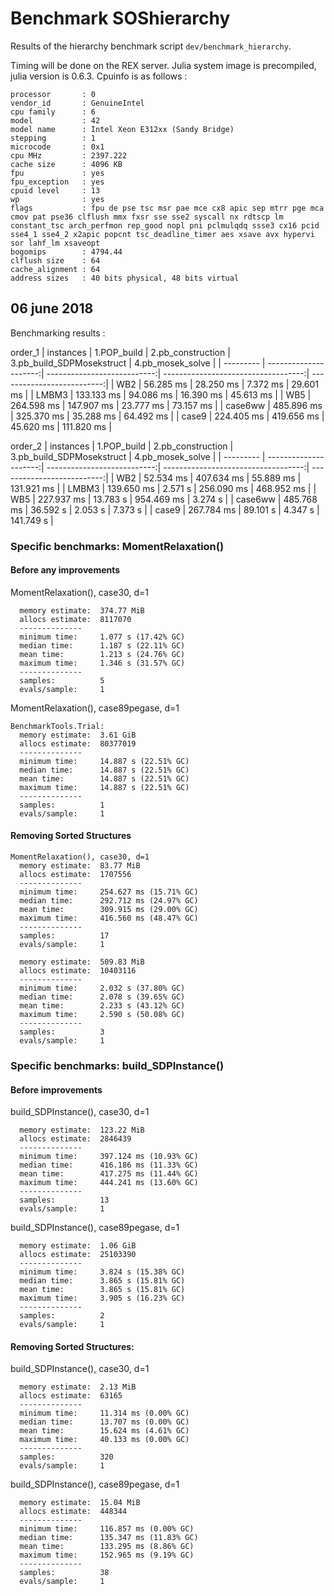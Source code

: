 # Benchmark SOShierarchy

Results of the hierarchy benchmark script `dev/benchmark_hierarchy`.

Timing will be done on the REX server. Julia system image is precompiled, julia version is 0.6.3.
Cpuinfo is as follows :

```
processor       : 0
vendor_id       : GenuineIntel
cpu family      : 6
model           : 42
model name      : Intel Xeon E312xx (Sandy Bridge)
stepping        : 1
microcode       : 0x1
cpu MHz         : 2397.222
cache size      : 4096 KB
fpu             : yes
fpu_exception   : yes
cpuid level     : 13
wp              : yes
flags           : fpu de pse tsc msr pae mce cx8 apic sep mtrr pge mca cmov pat pse36 clflush mmx fxsr sse sse2 syscall nx rdtscp lm constant_tsc arch_perfmon rep_good nopl pni pclmulqdq ssse3 cx16 pcid sse4_1 sse4_2 x2apic popcnt tsc_deadline_timer aes xsave avx hypervi
sor lahf_lm xsaveopt
bogomips        : 4794.44
clflush size    : 64
cache_alignment : 64
address sizes   : 40 bits physical, 48 bits virtual
```

## 06 june 2018
Benchmarking results :

order_1
| instances |           1.POP_build |           2.pb_construction |           3.pb_build_SDPMosekstruct |           4.pb_mosek_solve |
| --------- | ---------------------:| ---------------------------:| -----------------------------------:| --------------------------:|
|       WB2 |             56.285 ms |                   28.250 ms |                            7.372 ms |                  29.601 ms |
|     LMBM3 |            133.133 ms |                   94.086 ms |                           16.390 ms |                  45.613 ms |
|       WB5 |            264.598 ms |                  147.907 ms |                           23.777 ms |                  73.157 ms |
|   case6ww |            485.896 ms |                  325.370 ms |                           35.288 ms |                  64.492 ms |
|     case9 |            224.405 ms |                  419.656 ms |                           45.620 ms |                 111.820 ms |

order_2
| instances |           1.POP_build |           2.pb_construction |           3.pb_build_SDPMosekstruct |           4.pb_mosek_solve |
| --------- | ---------------------:| ---------------------------:| -----------------------------------:| --------------------------:|
|       WB2 |             52.534 ms |                  407.634 ms |                           55.889 ms |                 131.921 ms |
|     LMBM3 |            139.650 ms |                     2.571 s |                          256.090 ms |                 468.952 ms |
|       WB5 |            227.937 ms |                    13.783 s |                          954.469 ms |                    3.274 s |
|   case6ww |            485.768 ms |                    36.592 s |                             2.053 s |                    7.373 s |
|     case9 |            267.784 ms |                    89.101 s |                             4.347 s |                  141.749 s |

### Specific benchmarks: MomentRelaxation()

#### Before any improvements

MomentRelaxation(), case30, d=1
```
  memory estimate:  374.77 MiB
  allocs estimate:  8117070
  --------------
  minimum time:     1.077 s (17.42% GC)
  median time:      1.187 s (22.11% GC)
  mean time:        1.213 s (24.76% GC)
  maximum time:     1.346 s (31.57% GC)
  --------------
  samples:          5
  evals/sample:     1
```

MomentRelaxation(), case89pegase, d=1
```
BenchmarkTools.Trial:
  memory estimate:  3.61 GiB
  allocs estimate:  80377019
  --------------
  minimum time:     14.887 s (22.51% GC)
  median time:      14.887 s (22.51% GC)
  mean time:        14.887 s (22.51% GC)
  maximum time:     14.887 s (22.51% GC)
  --------------
  samples:          1
  evals/sample:     1
```

#### Removing Sorted Structures

```
MomentRelaxation(), case30, d=1
  memory estimate:  83.77 MiB
  allocs estimate:  1707556
  --------------
  minimum time:     254.627 ms (15.71% GC)
  median time:      292.712 ms (24.97% GC)
  mean time:        309.915 ms (29.00% GC)
  maximum time:     416.560 ms (48.47% GC)
  --------------
  samples:          17
  evals/sample:     1
```

```
  memory estimate:  509.83 MiB
  allocs estimate:  10403116
  --------------
  minimum time:     2.032 s (37.80% GC)
  median time:      2.078 s (39.65% GC)
  mean time:        2.233 s (43.12% GC)
  maximum time:     2.590 s (50.08% GC)
  --------------
  samples:          3
  evals/sample:     1
```

### Specific benchmarks: build_SDPInstance()

#### Before improvements

build_SDPInstance(), case30, d=1
```
  memory estimate:  123.22 MiB
  allocs estimate:  2846439
  --------------
  minimum time:     397.124 ms (10.93% GC)
  median time:      416.186 ms (11.33% GC)
  mean time:        417.275 ms (11.44% GC)
  maximum time:     444.241 ms (13.60% GC)
  --------------
  samples:          13
  evals/sample:     1
```

build_SDPInstance(), case89pegase, d=1
```
  memory estimate:  1.06 GiB
  allocs estimate:  25103390
  --------------
  minimum time:     3.824 s (15.38% GC)
  median time:      3.865 s (15.81% GC)
  mean time:        3.865 s (15.81% GC)
  maximum time:     3.905 s (16.23% GC)
  --------------
  samples:          2
  evals/sample:     1
```

#### Removing Sorted Structures:

build_SDPInstance(), case30, d=1
```
  memory estimate:  2.13 MiB
  allocs estimate:  63165
  --------------
  minimum time:     11.314 ms (0.00% GC)
  median time:      13.707 ms (0.00% GC)
  mean time:        15.624 ms (4.61% GC)
  maximum time:     40.133 ms (0.00% GC)
  --------------
  samples:          320
  evals/sample:     1
```

build_SDPInstance(), case89pegase, d=1
```
  memory estimate:  15.04 MiB
  allocs estimate:  448344
  --------------
  minimum time:     116.857 ms (0.00% GC)
  median time:      135.347 ms (11.83% GC)
  mean time:        133.295 ms (8.86% GC)
  maximum time:     152.965 ms (9.19% GC)
  --------------
  samples:          38
  evals/sample:     1
```
